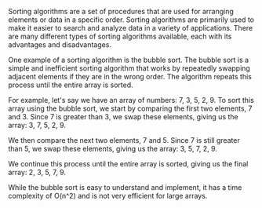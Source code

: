 

Sorting algorithms are a set of procedures that are used for arranging elements or data in a specific order. Sorting algorithms are primarily used to make it easier to search and analyze data in a variety of applications. There are many different types of sorting algorithms available, each with its advantages and disadvantages.

One example of a sorting algorithm is the bubble sort. The bubble sort is a simple and inefficient sorting algorithm that works by repeatedly swapping adjacent elements if they are in the wrong order. The algorithm repeats this process until the entire array is sorted.

For example, let's say we have an array of numbers: 7, 3, 5, 2, 9. To sort this array using the bubble sort, we start by comparing the first two elements, 7 and 3. Since 7 is greater than 3, we swap these elements, giving us the array: 3, 7, 5, 2, 9.

We then compare the next two elements, 7 and 5. Since 7 is still greater than 5, we swap these elements, giving us the array: 3, 5, 7, 2, 9.

We continue this process until the entire array is sorted, giving us the final array: 2, 3, 5, 7, 9. 

While the bubble sort is easy to understand and implement, it has a time complexity of O(n^2) and is not very efficient for large arrays.